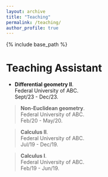 ```yaml
---
layout: archive
title: "Teaching"
permalink: /teaching/
author_profile: true
---
```


{% include base_path %}

# Teaching Assistant

- **Differential geometry II**.<br>
Federal University of ABC.<br>
Sept/23 - Dec/23.

> **Non-Euclidean geometry**.<br>
Federal University of ABC.<br>
Feb/20 - May/20.

> **Calculus II**.<br>
Federal University of ABC.<br>
Jul/19 - Dec/19.

> **Calculus I**.<br>
Federal University of ABC.<br>
Feb/19 - Jun/19.

